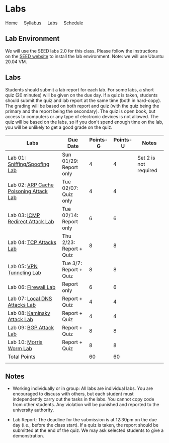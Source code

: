 # Labs

[Home](./index.md) &nbsp;&nbsp;&nbsp; [Syllabus](./syllabus.md)  &nbsp;&nbsp;&nbsp; [Labs](./labs.md) &nbsp;&nbsp;&nbsp; [Schedule](./schedule.md)

## Lab Environment

We will use the SEED labs 2.0 for this class. Please follow the instructions
on the [SEED website](https://seedsecuritylabs.org/labsetup.html) to install
the lab environment. Note: we will use Ubuntu 20.04 VM.

## Labs

Students should submit a lab report for each lab. 
For some labs, a short quiz (20 minutes) will be given on the due day. 
If a quiz is taken, students should submit the quiz and lab report
at the same time (both in hard-copy).
The grading will be based on both report and quiz (with
the quiz being the primary and the report being the secondary). 
The quiz is open book, but access to computers or any type of 
electronic devices is not allowed. The quiz will be based on the labs, 
so if you don't spend enough time on the lab, you will be unlikely 
to get a good grade on the quiz.


| Labs   | Due Date | Points-G | Points-U | Notes |
| ---    | ---      | ---      | ---      | ---   |
| Lab 01: [Sniffing/Spoofing Lab](https://seedsecuritylabs.org/Labs_20.04/Networking/Sniffing_Spoofing/) | Sun 01/29: Report only | 4 | 4 | Set 2 is not required
| Lab 02: [ARP Cache Poisoning Attack Lab](https://seedsecuritylabs.org/Labs_20.04/Networking/ARP_Attack) | Tue 02/07: Quiz only   | 4 | 4 |
| Lab 03: [ICMP Redirect Attack Lab](https://seedsecuritylabs.org/Labs_20.04/Networking/ICMP_Redirect/) | Tue 02/14: Report only  | 6 | 6 |
| Lab 04: [TCP Attacks Lab](https://seedsecuritylabs.org/Labs_20.04/Networking/TCP_Attacks/) | Thu 2/23: Report + Quiz | 8 | 8 |
| Lab 05: [VPN Tunneling Lab](https://seedsecuritylabs.org/Labs_20.04/Networking/VPN_Tunnel/) | Tue 3/7: Report + Quiz | 8 | 8 | 
| Lab 06: [Firewall Lab](https://seedsecuritylabs.org/Labs_20.04/Networking/Firewall/) | Report only | 6 | 6 |
| Lab 07: [Local DNS Attacks Lab](https://seedsecuritylabs.org/Labs_20.04/Networking/DNS/DNS_Local/)  | Report + Quiz | 4 | 4 | 
| Lab 08: [Kaminsky Attack Lab](https://seedsecuritylabs.org/Labs_20.04/Networking/DNS/DNS_Remote/) | Report + Quiz | 4 | 4 | 
| Lab 09: [BGP Attack Lab](https://seedsecuritylabs.org/Labs_20.04/Networking/BGP/BGP_Exploration_Attack/) | Report + Quiz | 8 | 8  | 
| Lab 10: [Morris Worm Lab](https://seedsecuritylabs.org/Labs_20.04/Networking/Morris_Worm/) | Report + Quiz | 8 |  8 |
| Total Points |   | 60 | 60  | 
|  |   |||

## Notes

 - Working individually or in group: All labs are individual labs. You are 
   encouraged to discuss with others, but each student must independently
   carry out the tasks in the labs. You cannot copy code from other students.
   Any violation will be punished and reported to the university authority.

 - Lab Report: The deadline for the submission is at 12:30pm on the due day (i.e.,
   before the class start). If a quiz is taken, the report should be 
   submitted at the end of the quiz. 
   We may ask selected students to give a demonstration.
